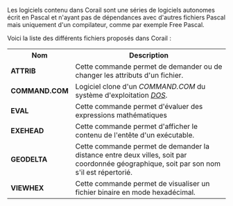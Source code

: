 Les logiciels contenu dans Corail sont une séries de logiciels autonomes écrit en Pascal et n'ayant pas de dépendances avec d'autres fichiers Pascal mais uniquement d'un compilateur, comme par exemple Free Pascal.

Voici la liste des différents fichiers proposés dans Corail :

<table>
		<tr>
			<th>Nom</th>
			<th>Description</th>	
		</tr>
		<tr>
			<td><b>ATTRIB</b></td>
			<td>Cette commande permet de demander ou de changer les attributs d'un fichier.</td>
		</tr>		
		<tr>
			<td><b>COMMAND.COM</b></td>
			<td>Logiciel clone d'un <i>COMMAND.COM</i> du système d'exploitation <a href="http://www.gladir.com/OS/DOS/intro.htm"><i>DOS</i></a>.</td>
		</tr>		
		<tr>
			<td><b>EVAL</b></td>
			<td>Cette commande permet d'évaluer des expressions mathématiques</td>
		</tr>		
		<tr>
			<td><b>EXEHEAD</b></td>
			<td>Cette commande permet d'afficher le contenu de l'entête d'un exécutable.</td>
		</tr>		
 		<tr>
			<td><b>GEODELTA</b></td>
			<td>Cette commande permet de demander la distance entre deux villes, soit par coordonnée géographique, soit par son nom s'il est répertorié.</td>
		</tr>		
		<tr>
			<td><b>VIEWHEX</b></td>
			<td>Cette commande permet de visualiser un fichier binaire en mode hexadécimal.</td>
		</tr>		
	</table>
